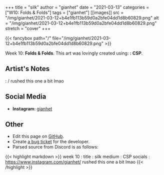 +++
title =       "silk"
author =      "gianhet"
date =        "2021-03-13"
categories =  ["W10: Folds & Folds"]
tags =        ["gianhet"]
[[images]]
                      src = "/img/gianhet/2021-03-12+b4e1fb113b59d0a2bfe04dd1d8b60829.png"
                      alt = "/img/gianhet/2021-03-12+b4e1fb113b59d0a2bfe04dd1d8b60829.png"
                      stretch = "cover"
+++


{{< fancybox path="/" file="/img/gianhet/2021-03-12+b4e1fb113b59d0a2bfe04dd1d8b60829.png" >}}


Week 10: **Folds & Folds**. This art was lovingly created using: **: CSP**.

## Artist's Notes

: /
rushed this one a bit lmao

## Social Media

- **Instagram**: [gianhet]()


## Other

- Edit this page on [GitHub](https://github.com/teaminkling/web-refresh/edit/main/blog/content/blog/gianhet-week-10-5339.md).
- Create [a bug ticket](https://github.com/teaminkling/web-refresh/issues/new?assignees=&labels=bug&template=problem-report.md&title=) for the developer.
- Parsed source from Discord is as follows:

{{< highlight markdown >}}
week 10 : 
title : silk
medium : CSP
socials : https://www.instagram.com/gianhet/
rushed this one a bit lmao
{{< /highlight >}}
